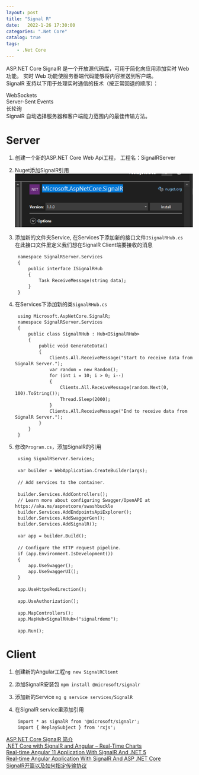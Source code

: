 ```yaml
---                
layout: post            
title: "Signal R"                
date:   2022-1-26 17:30:00                 
categories: ".Net Core"                
catalog: true                
tags:                 
    - .Net Core                
---      
```


ASP.NET Core SignalR 是一个开放源代码库，可用于简化向应用添加实时 Web 功能。 实时 Web 功能使服务器端代码能够将内容推送到客户端。  
SignalR 支持以下用于处理实时通信的技术（按正常回退的顺序）：  

WebSockets  
Server-Sent Events  
长轮询  
SignalR 自动选择服务器和客户端能力范围内的最佳传输方法。  

# Server

1. 创建一个新的ASP.NET Core Web Api工程， 工程名：SignalRServer  
2. Nuget添加SignalR引用  
   ![img](https://github.com/kerwenzhang/kerwenzhang.github.io/blob/master/_posts/image/SignalR1.png?raw=true)

3. 添加新的文件夹Service, 在Services下添加新的接口文件`ISignalRHub.cs`  
   在此接口文件里定义我们想在SignalR Client端要接收的消息  

        namespace SignalRServer.Services
        {
            public interface ISignalRHub
            {
                Task ReceiveMessage(string data);
            }
        }

4. 在Services下添加新的类`SignalRHub.cs`  
   
        using Microsoft.AspNetCore.SignalR;
        namespace SignalRServer.Services
        {
            public class SignalRHub : Hub<ISignalRHub>
            {
                public void GenerateData()
                {
                    Clients.All.ReceiveMessage("Start to receive data from SignalR Server.");
                    var random = new Random();
                    for (int i = 10; i > 0; i--)
                    {
                        Clients.All.ReceiveMessage(random.Next(0, 100).ToString());
                        Thread.Sleep(2000);
                    }
                    Clients.All.ReceiveMessage("End to receive data from SignalR Server.");
                }
            }
        }

5. 修改`Program.cs`，添加SignalR的引用
   
        using SignalRServer.Services;

        var builder = WebApplication.CreateBuilder(args);

        // Add services to the container.

        builder.Services.AddControllers();
        // Learn more about configuring Swagger/OpenAPI at https://aka.ms/aspnetcore/swashbuckle
        builder.Services.AddEndpointsApiExplorer();
        builder.Services.AddSwaggerGen();
        builder.Services.AddSignalR();

        var app = builder.Build();

        // Configure the HTTP request pipeline.
        if (app.Environment.IsDevelopment())
        {
            app.UseSwagger();
            app.UseSwaggerUI();
        }

        app.UseHttpsRedirection();

        app.UseAuthorization();

        app.MapControllers();
        app.MapHub<SignalRHub>("signalrdemo");

        app.Run();

# Client

1. 创建新的Angular工程`ng new SignalRClient`  
2. 添加SignalR安装包 `npm install @microsoft/signalr`
3. 添加新的Service `ng g service services/SignalR`
4. 在SignalR service里添加引用
   
        import * as signalR from '@microsoft/signalr';
        import { ReplaySubject } from 'rxjs';


[ASP.NET Core SignalR 简介](https://docs.microsoft.com/zh-cn/aspnet/core/signalr/introduction?WT.mc_id=dotnet-35129-website&view=aspnetcore-6.0)  
[.NET Core with SignalR and Angular – Real-Time Charts](https://code-maze.com/netcore-signalr-angular-realtime-charts/)  
[Real-time Angular 11 Application With SignalR And .NET 5](https://www.c-sharpcorner.com/article/real-time-angular-11-application-with-signalr-and-net-5/)  
[Real-time Angular Application With SignalR And ASP .NET Core](https://www.thecodehubs.com/real-time-angular-application-with-signalr-and-asp-net-core/)  
[SignalR开篇以及如何指定传输协议](https://www.cnblogs.com/yaopengfei/p/9276234.html)  